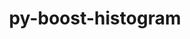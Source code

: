 ---
title: "py-boost-histogram"
layout: cache
categories: [package, develop]
meta: {"versions": ["1.3.2"], "compilers": ["gcc@=11.4.0"], "oss": ["ubuntu22.04"], "platforms": ["linux"], "targets": ["x86_64_v3"], "stacks": ["hep", "root"], "num_specs": 6, "num_specs_by_stack": {"hep": 6, "root": 6}}
spec_details: [{"hash": "5jdbpkonjprtiucenwhpyzjn6mieyloi", "compiler": "gcc@=11.4.0", "versions": ["1.3.2"], "os": "ubuntu22.04", "platform": "linux", "target": "x86_64_v3", "variants": ["build_system=python_pip"], "stacks": ["hep", "root"], "size": "-", "tarball": "https://binaries.spack.io/develop/build_cache/linux-ubuntu22.04-x86_64_v3/gcc-11.4.0/py-boost-histogram-1.3.2/linux-ubuntu22.04-x86_64_v3-gcc-11.4.0-py-boost-histogram-1.3.2-5jdbpkonjprtiucenwhpyzjn6mieyloi.spack"}, {"hash": "7mzf67k3b4w53g42j4cjdebsicm24r6m", "compiler": "gcc@=11.4.0", "versions": ["1.3.2"], "os": "ubuntu22.04", "platform": "linux", "target": "x86_64_v3", "variants": ["build_system=python_pip"], "stacks": ["hep", "root"], "size": "-", "tarball": "https://binaries.spack.io/develop/build_cache/linux-ubuntu22.04-x86_64_v3/gcc-11.4.0/py-boost-histogram-1.3.2/linux-ubuntu22.04-x86_64_v3-gcc-11.4.0-py-boost-histogram-1.3.2-7mzf67k3b4w53g42j4cjdebsicm24r6m.spack"}, {"hash": "klpoq3roadcz5sjcpmsdbvljusx7or5x", "compiler": "gcc@=11.4.0", "versions": ["1.3.2"], "os": "ubuntu22.04", "platform": "linux", "target": "x86_64_v3", "variants": ["build_system=python_pip"], "stacks": ["hep", "root"], "size": "-", "tarball": "https://binaries.spack.io/develop/build_cache/linux-ubuntu22.04-x86_64_v3/gcc-11.4.0/py-boost-histogram-1.3.2/linux-ubuntu22.04-x86_64_v3-gcc-11.4.0-py-boost-histogram-1.3.2-klpoq3roadcz5sjcpmsdbvljusx7or5x.spack"}, {"hash": "liciretuvqvqkp3axglahe3yq5dfovfm", "compiler": "gcc@=11.4.0", "versions": ["1.3.2"], "os": "ubuntu22.04", "platform": "linux", "target": "x86_64_v3", "variants": ["build_system=python_pip"], "stacks": ["hep", "root"], "size": "-", "tarball": "https://binaries.spack.io/develop/build_cache/linux-ubuntu22.04-x86_64_v3/gcc-11.4.0/py-boost-histogram-1.3.2/linux-ubuntu22.04-x86_64_v3-gcc-11.4.0-py-boost-histogram-1.3.2-liciretuvqvqkp3axglahe3yq5dfovfm.spack"}, {"hash": "qls3amhx44fzzrmklaww6r7j26o3sgvn", "compiler": "gcc@=11.4.0", "versions": ["1.3.2"], "os": "ubuntu22.04", "platform": "linux", "target": "x86_64_v3", "variants": ["build_system=python_pip"], "stacks": ["hep", "root"], "size": "-", "tarball": "https://binaries.spack.io/develop/build_cache/linux-ubuntu22.04-x86_64_v3/gcc-11.4.0/py-boost-histogram-1.3.2/linux-ubuntu22.04-x86_64_v3-gcc-11.4.0-py-boost-histogram-1.3.2-qls3amhx44fzzrmklaww6r7j26o3sgvn.spack"}, {"hash": "reiuc57cqtmrr55ybirh6zg5rsgk7x5l", "compiler": "gcc@=11.4.0", "versions": ["1.3.2"], "os": "ubuntu22.04", "platform": "linux", "target": "x86_64_v3", "variants": ["build_system=python_pip"], "stacks": ["hep", "root"], "size": "-", "tarball": "https://binaries.spack.io/develop/build_cache/linux-ubuntu22.04-x86_64_v3/gcc-11.4.0/py-boost-histogram-1.3.2/linux-ubuntu22.04-x86_64_v3-gcc-11.4.0-py-boost-histogram-1.3.2-reiuc57cqtmrr55ybirh6zg5rsgk7x5l.spack"}]
---